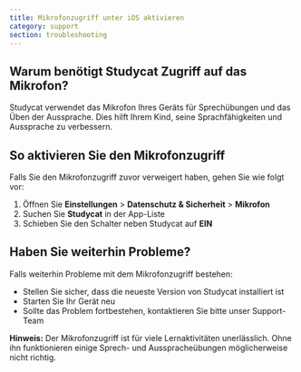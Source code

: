 ```yaml
---
title: Mikrofonzugriff unter iOS aktivieren
category: support 
section: troubleshooting
---
```

## Warum benötigt Studycat Zugriff auf das Mikrofon?

Studycat verwendet das Mikrofon Ihres Geräts für Sprechübungen und das Üben der Aussprache. Dies hilft Ihrem Kind, seine Sprachfähigkeiten und Aussprache zu verbessern.

## So aktivieren Sie den Mikrofonzugriff

Falls Sie den Mikrofonzugriff zuvor verweigert haben, gehen Sie wie folgt vor:

1. Öffnen Sie **Einstellungen** > **Datenschutz & Sicherheit** > **Mikrofon**
2. Suchen Sie **Studycat** in der App-Liste
3. Schieben Sie den Schalter neben Studycat auf **EIN**

## Haben Sie weiterhin Probleme?

Falls weiterhin Probleme mit dem Mikrofonzugriff bestehen:

* Stellen Sie sicher, dass die neueste Version von Studycat installiert ist
* Starten Sie Ihr Gerät neu
* Sollte das Problem fortbestehen, kontaktieren Sie bitte unser Support-Team

**Hinweis:** Der Mikrofonzugriff ist für viele Lernaktivitäten unerlässlich. Ohne ihn funktionieren einige Sprech- und Ausspracheübungen möglicherweise nicht richtig.